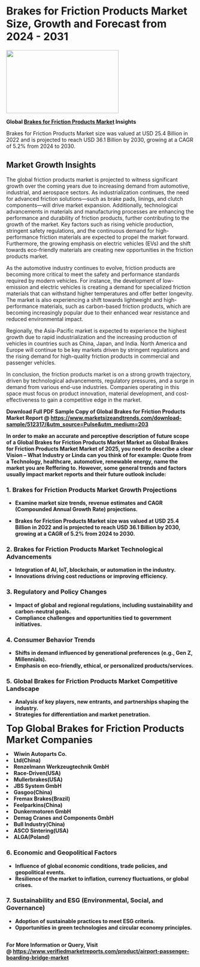 <H1>Brakes for Friction Products Market Size, Growth and Forecast from 2024 - 2031</H1><img class="aligncenter size-medium wp-image-584254" src="https://thirdeyenews.in/wp-content/uploads/2024/09/Global-Market-Research-300x168.jpeg" alt="" width="300" height="168" /><p><strong>Global&nbsp;<a href="https://www.marketsizeandtrends.com/download-sample/512317/&amp;utm_source=Pulse&amp;utm_medium=203">Brakes for Friction Products Market</a> Insights</strong></p><p>Brakes for Friction Products Market size was valued at USD 25.4 Billion in 2022 and is projected to reach USD 36.1 Billion by 2030, growing at a CAGR of 5.2% from 2024 to 2030.</p><p><h2>Market Growth Insights</h2> <p>The global friction products market is projected to witness significant growth over the coming years due to increasing demand from automotive, industrial, and aerospace sectors. As industrialization continues, the need for advanced friction solutions—such as brake pads, linings, and clutch components—will drive market expansion. Additionally, technological advancements in materials and manufacturing processes are enhancing the performance and durability of friction products, further contributing to the growth of the market. Key factors such as rising vehicle production, stringent safety regulations, and the continuous demand for high-performance friction materials are expected to propel the market forward. Furthermore, the growing emphasis on electric vehicles (EVs) and the shift towards eco-friendly materials are creating new opportunities in the friction products market. </p> <p><strong></strong></p> <p>As the automotive industry continues to evolve, friction products are becoming more critical to meet the safety and performance standards required by modern vehicles. For instance, the development of low-emission and electric vehicles is creating a demand for specialized friction materials that can withstand higher temperatures and offer better longevity. The market is also experiencing a shift towards lightweight and high-performance materials, such as carbon-based friction products, which are becoming increasingly popular due to their enhanced wear resistance and reduced environmental impact.</p> <p>Regionally, the Asia-Pacific market is expected to experience the highest growth due to rapid industrialization and the increasing production of vehicles in countries such as China, Japan, and India. North America and Europe will continue to be key markets driven by stringent regulations and the rising demand for high-quality friction products in commercial and passenger vehicles.</p> <p>In conclusion, the friction products market is on a strong growth trajectory, driven by technological advancements, regulatory pressures, and a surge in demand from various end-use industries. Companies operating in this space must focus on product innovation, material development, and cost-effectiveness to gain a competitive edge in the market.</p> <p><strong></p><p><span class=""><strong>Download Full PDF Sample Copy of Global Brakes for Friction Products Market Report</strong> @ <a href="https://www.marketsizeandtrends.com/download-sample/512317/&amp;utm_source=Pulse&amp;utm_medium=203" target="_blank">https://www.marketsizeandtrends.com/download-sample/512317/&amp;utm_source=Pulse&amp;utm_medium=203</a></span></p><p>In order to make an accurate and perceptive description of future scope of a Global&nbsp;Brakes for Friction Products Market Market as Global&nbsp;Brakes for Friction Products Market Market of 2025, you need to describe a clear Vision &ndash; What Industry or Linda can you think of for example: Quote from a Technology, healthcare, automotive, renewable energy, name the market you are Reffering to. However, some general trends and factors usually impact market reports and their future outlook include:</p><h3>1.&nbsp;<strong>Brakes for Friction Products Market Growth Projections</strong></h3><ul><li>Examine market size trends, revenue estimates and CAGR (Compounded Annual Growth Rate) projections.</li><li><p>Brakes for Friction Products Market size was valued at USD 25.4 Billion in 2022 and is projected to reach USD 36.1 Billion by 2030, growing at a CAGR of 5.2% from 2024 to 2030.</p></li></ul><h3>2.&nbsp;<strong>Brakes for Friction Products Market Technological Advancements</strong></h3><ul><li>Integration of AI, IoT, blockchain, or automation in the industry.</li><li>Innovations driving cost reductions or improving efficiency.</li></ul><h3>3.&nbsp;<strong>Regulatory and Policy Changes</strong></h3><ul><li>Impact of global and regional regulations, including sustainability and carbon-neutral goals.</li><li>Compliance challenges and opportunities tied to government initiatives.</li></ul><h3>4.&nbsp;<strong>Consumer Behavior Trends</strong></h3><ul><li>Shifts in demand influenced by generational preferences (e.g., Gen Z, Millennials).</li><li>Emphasis on eco-friendly, ethical, or personalized products/services.</li></ul><h3>5.&nbsp;<strong>Global Brakes for Friction Products Market Competitive Landscape</strong></h3><ul><li>Analysis of key players, new entrants, and partnerships shaping the industry.</li><li>Strategies for differentiation and market penetration.</li></ul><p data-pm-slice="1 1 []"><span style="color: inherit; font-family: inherit; font-size: 25px;">Top Global Brakes for Friction Products Market Companies</span></p><div class="" data-test-id=""><p><li>Wiwin Autoparts Co.</li><li>Ltd(China)</li><li> Renzelmann Werkzeugtechnik GmbH</li><li> Race-Driven(USA)</li><li> Mullerbrakes(USA)</li><li> JBS System GmbH</li><li> Gasgoo(China)</li><li> Fremax Brakes(Brazil)</li><li> Feelparkins(China)</li><li> Dunkermotoren GmbH</li><li> Demag Cranes and Components GmbH</li><li> Bull Industry(China)</li><li> ASCO Sintering(USA)</li><li> ALGA(Poland)</li></p></div><h3>6.&nbsp;<strong>Economic and Geopolitical Factors</strong></h3><ul><li>Influence of global economic conditions, trade policies, and geopolitical events.</li><li>Resilience of the market to inflation, currency fluctuations, or global crises.</li></ul><h3>7.&nbsp;<strong>Sustainability and ESG (Environmental, Social, and Governance)</strong></h3><ul><li>Adoption of sustainable practices to meet ESG criteria.</li><li>Opportunities in green technologies and circular economy principles.</li></ul><h2><strong style="font-size: 14px;">For More Information or Query, Visit @&nbsp;</strong><a style="background-color: #ffffff; font-size: 14px;" href="https://www.marketsizeandtrends.com/report/brakes-for-friction-products-market/" target="_blank">https://www.verifiedmarketreports.com/product/airport-passenger-boarding-bridge-market</a></h2>
